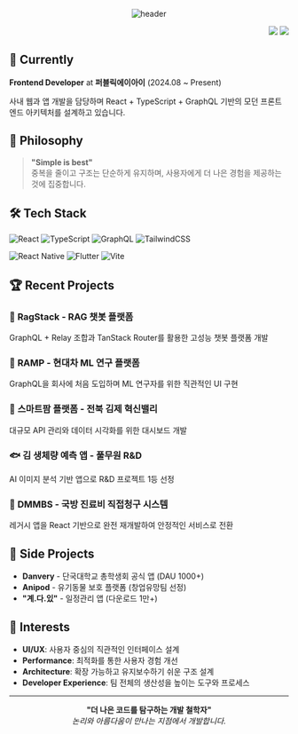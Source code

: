 <div align=center>

![header](https://capsule-render.vercel.app/api?type=waving&fontAlignY=30&descAlignY=50&text=MintChoco%20Jaem&desc=논리와%20아름다움이%20만나는%20지점을%20찾는%20개발%20철학자&height=300&color=b8e9e1&fontColor=303030)

</div>

<div align=right>

<a href="mailto:vanillajaem@gmail.com" target="_blank"><img src="https://img.shields.io/badge/Gmail-d14836?style=flat-square&logo=Gmail&logoColor=white"/></a>
<a href="https://github.com/mintchocojaem" target="_blank"><img src="https://img.shields.io/badge/GitHub-181717?style=flat-square&logo=GitHub&logoColor=white"/></a>

</div>

## 🚀 Currently

**Frontend Developer** at **퍼블릭에이아이** (2024.08 ~ Present)

사내 웹과 앱 개발을 담당하며 React + TypeScript + GraphQL 기반의 모던 프론트엔드 아키텍처를 설계하고 있습니다.

## 💫 Philosophy

> **"Simple is best"**  
> 중복을 줄이고 구조는 단순하게 유지하며, 사용자에게 더 나은 경험을 제공하는 것에 집중합니다.

## 🛠 Tech Stack

![React](https://img.shields.io/badge/React-61DAFB?style=for-the-badge&logo=react&logoColor=black)
![TypeScript](https://img.shields.io/badge/TypeScript-3178C6?style=for-the-badge&logo=typescript&logoColor=white)
![GraphQL](https://img.shields.io/badge/GraphQL-E10098?style=for-the-badge&logo=graphql&logoColor=white)
![TailwindCSS](https://img.shields.io/badge/TailwindCSS-06B6D4?style=for-the-badge&logo=tailwindcss&logoColor=white)

![React Native](https://img.shields.io/badge/React%20Native-61DAFB?style=for-the-badge&logo=react&logoColor=black)
![Flutter](https://img.shields.io/badge/Flutter-02569B?style=for-the-badge&logo=flutter&logoColor=white)
![Vite](https://img.shields.io/badge/Vite-646CFF?style=for-the-badge&logo=vite&logoColor=white)

## 🏆 Recent Projects

### 🤖 **RagStack** - RAG 챗봇 플랫폼
GraphQL + Relay 조합과 TanStack Router를 활용한 고성능 챗봇 플랫폼 개발

### 🔬 **RAMP** - 현대차 ML 연구 플랫폼  
GraphQL을 회사에 처음 도입하며 ML 연구자를 위한 직관적인 UI 구현

### 🌱 **스마트팜 플랫폼** - 전북 김제 혁신밸리
대규모 API 관리와 데이터 시각화를 위한 대시보드 개발

### 🐟 **김 생체량 예측 앱** - 풀무원 R&D
AI 이미지 분석 기반 앱으로 R&D 프로젝트 1등 선정

### 🏥 **DMMBS** - 국방 진료비 직접청구 시스템
레거시 앱을 React 기반으로 완전 재개발하여 안정적인 서비스로 전환

## 📱 Side Projects

- **Danvery** - 단국대학교 총학생회 공식 앱 (DAU 1000+)
- **Anipod** - 유기동물 보호 플랫폼 (창업유망팀 선정)
- **"계.다.있"** - 일정관리 앱 (다운로드 1만+)

## 🎯 Interests

- **UI/UX**: 사용자 중심의 직관적인 인터페이스 설계
- **Performance**: 최적화를 통한 사용자 경험 개선  
- **Architecture**: 확장 가능하고 유지보수하기 쉬운 구조 설계
- **Developer Experience**: 팀 전체의 생산성을 높이는 도구와 프로세스

---

<div align=center>

**"더 나은 코드를 탐구하는 개발 철학자"**  
*논리와 아름다움이 만나는 지점에서 개발합니다.*

</div>
